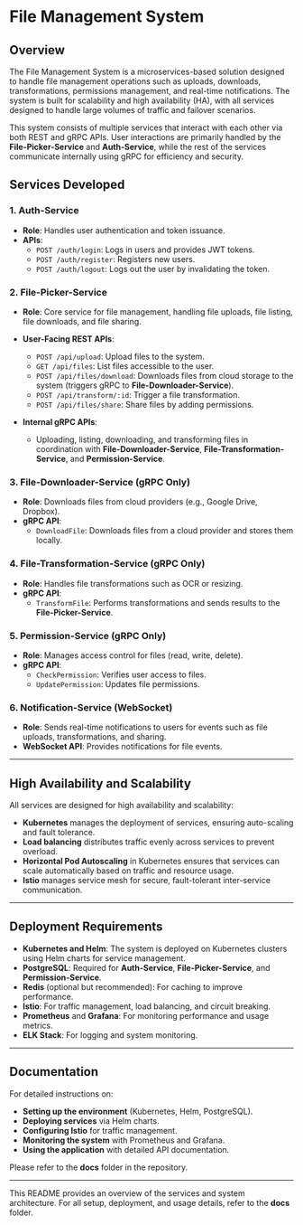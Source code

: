 # **File Management System**

## **Overview**

The File Management System is a microservices-based solution designed to handle file management operations such as uploads, downloads, transformations, permissions management, and real-time notifications. The system is built for scalability and high availability (HA), with all services designed to handle large volumes of traffic and failover scenarios.

This system consists of multiple services that interact with each other via both REST and gRPC APIs. User interactions are primarily handled by the **File-Picker-Service** and **Auth-Service**, while the rest of the services communicate internally using gRPC for efficiency and security.

## **Services Developed**

### 1. **Auth-Service**
- **Role**: Handles user authentication and token issuance.
- **APIs**: 
  - `POST /auth/login`: Logs in users and provides JWT tokens.
  - `POST /auth/register`: Registers new users.
  - `POST /auth/logout`: Logs out the user by invalidating the token.

### 2. **File-Picker-Service**
- **Role**: Core service for file management, handling file uploads, file listing, file downloads, and file sharing.
- **User-Facing REST APIs**:
  - `POST /api/upload`: Upload files to the system.
  - `GET /api/files`: List files accessible to the user.
  - `POST /api/files/download`: Downloads files from cloud storage to the system (triggers gRPC to **File-Downloader-Service**).
  - `POST /api/transform/:id`: Trigger a file transformation.
  - `POST /api/files/share`: Share files by adding permissions.

- **Internal gRPC APIs**: 
  - Uploading, listing, downloading, and transforming files in coordination with **File-Downloader-Service**, **File-Transformation-Service**, and **Permission-Service**.

### 3. **File-Downloader-Service** (gRPC Only)
- **Role**: Downloads files from cloud providers (e.g., Google Drive, Dropbox).
- **gRPC API**: 
  - `DownloadFile`: Downloads files from a cloud provider and stores them locally.

### 4. **File-Transformation-Service** (gRPC Only)
- **Role**: Handles file transformations such as OCR or resizing.
- **gRPC API**: 
  - `TransformFile`: Performs transformations and sends results to the **File-Picker-Service**.

### 5. **Permission-Service** (gRPC Only)
- **Role**: Manages access control for files (read, write, delete).
- **gRPC API**: 
  - `CheckPermission`: Verifies user access to files.
  - `UpdatePermission`: Updates file permissions.

### 6. **Notification-Service** (WebSocket)
- **Role**: Sends real-time notifications to users for events such as file uploads, transformations, and sharing.
- **WebSocket API**: Provides notifications for file events.

---

## **High Availability and Scalability**

All services are designed for high availability and scalability:
- **Kubernetes** manages the deployment of services, ensuring auto-scaling and fault tolerance.
- **Load balancing** distributes traffic evenly across services to prevent overload.
- **Horizontal Pod Autoscaling** in Kubernetes ensures that services can scale automatically based on traffic and resource usage.
- **Istio** manages service mesh for secure, fault-tolerant inter-service communication.

---

## **Deployment Requirements**

- **Kubernetes and Helm**: The system is deployed on Kubernetes clusters using Helm charts for service management.
- **PostgreSQL**: Required for **Auth-Service**, **File-Picker-Service**, and **Permission-Service**.
- **Redis** (optional but recommended): For caching to improve performance.
- **Istio**: For traffic management, load balancing, and circuit breaking.
- **Prometheus** and **Grafana**: For monitoring performance and usage metrics.
- **ELK Stack**: For logging and system monitoring.

---

## **Documentation**

For detailed instructions on:
- **Setting up the environment** (Kubernetes, Helm, PostgreSQL).
- **Deploying services** via Helm charts.
- **Configuring Istio** for traffic management.
- **Monitoring the system** with Prometheus and Grafana.
- **Using the application** with detailed API documentation.

Please refer to the **docs** folder in the repository.

---

This README provides an overview of the services and system architecture. For all setup, deployment, and usage details, refer to the **docs** folder.